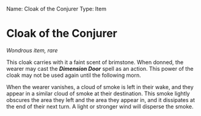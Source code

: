 Name: Cloak of the Conjurer
Type: Item

# Cloak of the Conjurer
_Wondrous item, rare_

This cloak carries with it a faint scent of brimstone. When donned, the wearer may cast the **_Dimension Door_** spell as an action. This power of the cloak may not be used again until the following morn.

When the wearer vanishes, a cloud of smoke is left in their wake, and they appear in a similar cloud of smoke at their destination. This smoke lightly obscures the area they left and the area they appear in, and it dissipates at the end of their next turn. A light or stronger wind will disperse the smoke.
